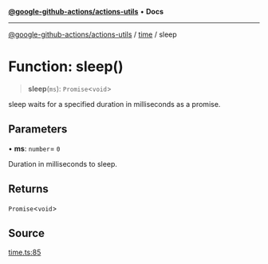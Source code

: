 [**@google-github-actions/actions-utils**](../../README.md) • **Docs**

***

[@google-github-actions/actions-utils](../../modules.md) / [time](../README.md) / sleep

# Function: sleep()

> **sleep**(`ms`): `Promise`\<`void`\>

sleep waits for a specified duration in milliseconds as a promise.

## Parameters

• **ms**: `number`= `0`

Duration in milliseconds to sleep.

## Returns

`Promise`\<`void`\>

## Source

[time.ts:85](https://github.com/google-github-actions/actions-utils/blob/main/src/time.ts#L85)

